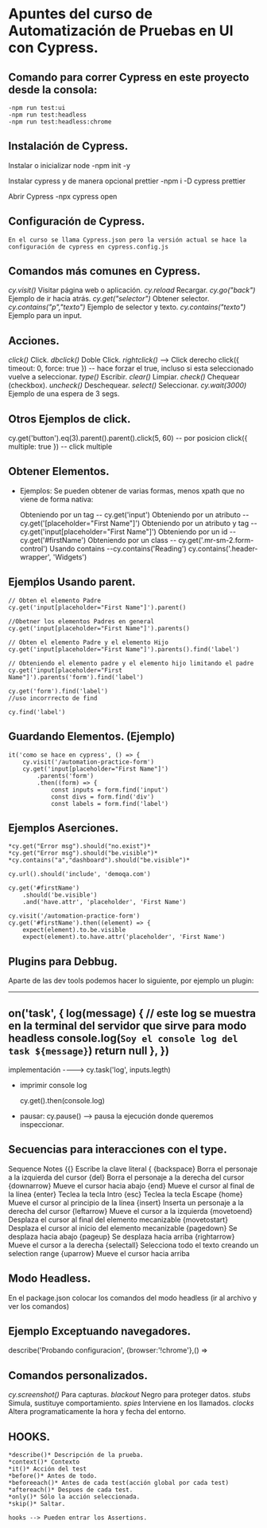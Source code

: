 # Apuntes del curso de Automatización de Pruebas en UI con Cypress.

## Comando para correr Cypress en este proyecto desde la consola:

    -npm run test:ui
    -npm run test:headless
    -npm run test:headless:chrome

## Instalación de Cypress.

Instalar o inicializar node
    -npm init -y

Instalar cypress y de manera opcional prettier
    -npm i -D cypress prettier

Abrir Cypress
    -npx cypress open

## Configuración de Cypress.

    En el curso se llama Cypress.json pero la versión actual se hace la configuración de cypress en cypress.config.js

## Comandos más comunes en Cypress.

*cy.visit()* Visitar página web o aplicación.
*cy.reload* Recargar.
*cy.go("back")* Ejemplo de ir hacia atrás.
*cy.get("selector")* Obtener selector.
*cy.contains("p","texto")* Ejemplo de selector y texto.
*cy.contains("texto")* Ejemplo para un input.

## Acciones.

*click()* Click.
*dbclick()* Doble Click.
*rightclick()* --> Click derecho
click({ timeout: 0, force: true }) -- hace forzar el true, incluso si esta seleccionado vuelve a seleccionar.
*type()* Escribir.
*clear()* Limpiar.
*check()* Chequear (checkbox).
*uncheck()* Deschequear.
*select()* Seleccionar.
*cy.wait(3000)* Ejemplo de una espera de 3 segs.

## Otros Ejemplos de click.

cy.get('button').eq(3).parent().parent().click(5, 60) -- por posicion
click({ multiple: true }) -- click multiple


## Obtener Elementos.

- Ejemplos: Se pueden obtener de varias formas, menos xpath que no viene de 
forma nativa:

    Obteniendo por un tag -- cy.get('input')
    Obteniendo por un atributo -- cy.get('[placeholder="First Name"]')
    Obteniendo por un atributo y tag -- cy.get('input[placeholder="First Name"]')
    Obteniendo por un id -- cy.get('#firstName')
    Obteniendo por un class -- cy.get('.mr-sm-2.form-control')
    Usando contains --cy.contains('Reading')
		cy.contains('.header-wrapper', 'Widgets')

## Ejemṕlos Usando parent.

    // Obten el elemento Padre
    cy.get('input[placeholder="First Name"]').parent()

    //Obetner los elementos Padres en general
    cy.get('input[placeholder="First Name"]').parents()

    // Obten el elemento Padre y el elemento Hijo
    cy.get('input[placeholder="First Name"]').parents().find('label')

    // Obteniendo el elemento padre y el elemento hijo limitando el padre
    cy.get('input[placeholder="First Name"]').parents('form').find('label')
    
    cy.get('form').find('label')
    //uso incorrrecto de find

    cy.find('label')


## Guardando Elementos. (Ejemplo)

	it('como se hace en cypress', () => {
		cy.visit('/automation-practice-form')
		cy.get('input[placeholder="First Name"]')
			.parents('form')
			.then((form) => {
				const inputs = form.find('input')
				const divs = form.find('div')
				const labels = form.find('label')


## Ejemplos Aserciones.

    *cy.get("Error msg").should("no.exist")*
    *cy.get("Error msg").should("be.visible")*
    *cy.contains("a","dashboard").should("be.visible")*

	cy.url().should('include', 'demoqa.com')

    cy.get('#firstName')
        .should('be.visible')
        .and('have.attr', 'placeholder', 'First Name')

    cy.visit('/automation-practice-form')
    cy.get('#firstName').then((element) => {
        expect(element).to.be.visible
        expect(element).to.have.attr('placeholder', 'First Name')


## Plugins para Debbug.

Aparte de las dev tools podemos hacer lo siguiente, por ejemplo un plugin:

---

on('task', {
		log(message) {
			// este log se muestra en la terminal del servidor que sirve para modo headless
			console.log(`Soy el console log del task ${message}`)
			return null
		},
	})
---


implementación ---->   cy.task('log', inputs.legth)

- imprimir console log

    cy.get().then(console.log)

- pausar:
cy.pause()  --> pausa la ejecución donde queremos inspeccionar.


## Secuencias para interacciones con el type.

Sequence	Notes
{{}	Escribe la clave literal {
{backspace}	Borra el personaje a la izquierda del cursor
{del}	Borra el personaje a la derecha del cursor
{downarrow}	Mueve el cursor hacia abajo
{end}	Mueve el cursor al final de la línea
{enter}	Teclea la tecla Intro
{esc}	Teclea la tecla Escape
{home}	Mueve el cursor al principio de la línea
{insert}	Inserta un personaje a la derecha del cursor
{leftarrow}	Mueve el cursor a la izquierda
{movetoend}	Desplaza el cursor al final del elemento mecanizable
{movetostart}	Desplaza el cursor al inicio del elemento mecanizable
{pagedown}	Se desplaza hacia abajo
{pageup}	Se desplaza hacia arriba
{rightarrow}	Mueve el cursor a la derecha
{selectall}	Selecciona todo el texto creando un selection range
{uparrow}	Mueve el cursor hacia arriba

## Modo Headless.

En el package.json colocar los comandos del modo headless (ir al archivo y ver los comandos)

## Ejemplo Exceptuando navegadores.

describe('Probando configuracion', {browser:'!chrome'},() => 

## Comandos personalizados.

*cy.screenshot()* Para capturas.
*blackout* Negro para proteger datos.
*stubs* Simula, sustituye comportamiento.
*spies* Interviene en los llamados.
*clocks* Altera programaticamente la hora y fecha del entorno.

## HOOKS.

    *describe()* Descripción de la prueba.
    *context()* Contexto
    *it()* Acción del test
    *before()* Antes de todo.
    *beforeeach()* Antes de cada test(acción global por cada test)
    *aftereach()* Despues de cada test.
    *only()* Sólo la acción seleccionada.
    *skip()* Saltar.

    hooks --> Pueden entrar los Assertions. 

